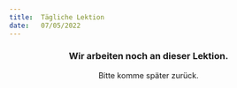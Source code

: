 ```yaml
---
title:  Tägliche Lektion
date:   07/05/2022
---
```


### <center>Wir arbeiten noch an dieser Lektion.</center>
<center>Bitte komme später zurück.</center>